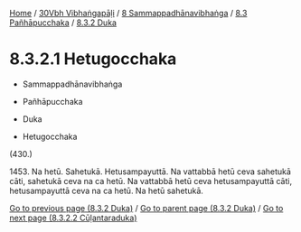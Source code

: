 
[Home](/) / [30Vbh Vibhaṅgapāḷi](../../../../30Vbh.md) / [8 Sammappadhānavibhaṅga](../../../8.md) / [8.3 Pañhāpucchaka](../../8.3.md) / [8.3.2 Duka](../8.3.2.md)

# 8.3.2.1 Hetugocchaka

* Sammappadhānavibhaṅga

* Pañhāpucchaka

* Duka

* Hetugocchaka

(430.)

1453\. Na hetū. Sahetukā. Hetusampayuttā. Na vattabbā hetū ceva sahetukā cāti, sahetukā ceva na ca hetū. Na vattabbā hetū ceva hetusampayuttā cāti, hetusampayuttā ceva na ca hetū. Na hetū sahetukā.

[Go to previous page (8.3.2 Duka)](../8.3.2.md) / [Go to parent page (8.3.2 Duka)](../8.3.2.md) / [Go to next page (8.3.2.2 Cūḷantaraduka)](8.3.2.2.md)


